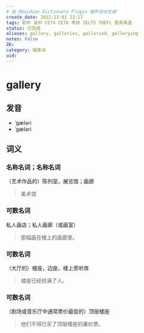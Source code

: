 ```yaml
---
# 由 Obsidian Dictionary Plugin 插件自动生成
create_date: 2022-12-01 23:17
tags: 初中 高中 CET4 CET6 考研 IELTS TOEFL 商务英语
status: 已完成 
aliases: gallery, galleries, galleried, gallerying
notes: False
ZK: 
category: 独体词
uid: 
---
```


# gallery

## 发音

- ˈgæləri
- ˈɡæləri

## 词义

### 名称名词；名称名词

（艺术作品的）陈列室，展览馆；画廊

> 美术馆

### 可数名词

私人画店；私人画廊（或画室）

> 那幅画在楼上的画廊里。

### 可数名词

（大厅的）楼座，边座，楼上旁听席

> 楼座已经挤满了人。

### 可数名词

（剧场或音乐厅中通常票价最低的）顶层楼座

> 他们不得已买了顶层楼座的廉价票。



